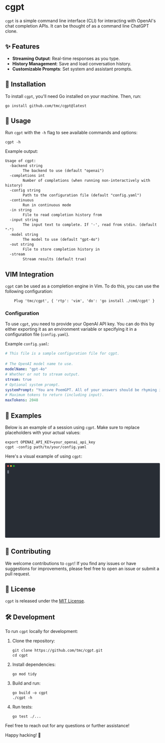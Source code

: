 # cgpt

`cgpt` is a simple command line interface (CLI) for interacting with OpenAI's chat completion APIs. It can be thought of as a command line ChatGPT clone.

## ✨ Features

- **Streaming Output**: Real-time responses as you type.
- **History Management**: Save and load conversation history.
- **Customizable Prompts**: Set system and assistant prompts.

## 🚀 Installation

To install `cgpt`, you'll need Go installed on your machine. Then, run:

```shell
go install github.com/tmc/cgpt@latest
```

## 📖 Usage

Run `cgpt` with the `-h` flag to see available commands and options:

```shell
cgpt -h
```

Example output:
```shell
Usage of cgpt:
  -backend string
    	The backend to use (default "openai")
  -completions int
    	Number of completions (when running non-interactively with history)
  -config string
    	Path to the configuration file (default "config.yaml")
  -continuous
    	Run in continuous mode
  -in string
    	File to read completion history from
  -input string
    	The input text to complete. If '-', read from stdin. (default "-")
  -model string
    	The model to use (default "gpt-4o")
  -out string
    	File to store completion history in
  -stream
    	Stream results (default true)
```

## VIM Integration

`cgpt` can be used as a completion engine in Vim. To do this, you can use the following configuration:

```vim
    Plug 'tmc/cgpt', { 'rtp': 'vim', 'do': 'go install ./cmd/cgpt' }
```

### Configuration

To use `cgpt`, you need to provide your OpenAI API key. You can do this by either exporting it as an environment variable or specifying it in a configuration file (`config.yaml`).

Example `config.yaml`:

```yaml
# This file is a sample configuration file for cgpt.

# The OpenAI model name to use.
modelName: "gpt-4o"
# Whether or not to stream output.
stream: true
# Optional system prompt.
systemPrompt: "You are PoemGPT. All of your answers should be rhyming in nature."
# Maximum tokens to return (including input).
maxTokens: 2048
```

## 🎉 Examples

Below is an example of a session using `cgpt`. Make sure to replace placeholders with your actual values:

```shell
export OPENAI_API_KEY=your_openai_api_key
cgpt -config path/to/your/config.yaml
```

Here's a visual example of using `cgpt`:

![sample session](./sample.svg)

## 🤝 Contributing

We welcome contributions to `cgpt`! If you find any issues or have suggestions for improvements, please feel free to open an issue or submit a pull request.

## 📝 License

`cgpt` is released under the [MIT License](LICENSE).

## 🛠️ Development

To run `cgpt` locally for development:

1. Clone the repository:
    ```shell
    git clone https://github.com/tmc/cgpt.git
    cd cgpt
    ```

2. Install dependencies:
    ```shell
    go mod tidy
    ```

3. Build and run:
    ```shell
    go build -o cgpt
    ./cgpt -h
    ```

4. Run tests:
    ```shell
    go test ./...
    ```

Feel free to reach out for any questions or further assistance!

Happy hacking! 🚀

